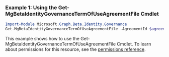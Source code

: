 ### Example 1: Using the Get-MgBetaIdentityGovernanceTermOfUseAgreementFile Cmdlet
```powershell
Import-Module Microsoft.Graph.Beta.Identity.Governance
Get-MgBetaIdentityGovernanceTermOfUseAgreementFile -AgreementId $agreementId
```
This example shows how to use the Get-MgBetaIdentityGovernanceTermOfUseAgreementFile Cmdlet.
To learn about permissions for this resource, see the [permissions reference](/graph/permissions-reference).
